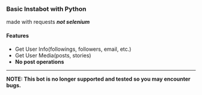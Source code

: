 <h3>Basic Instabot with Python</h3>
<p>made with requests <b><i>not selenium</i></b></p>
<h4>Features</h4>
<ul>
<li>Get User Info(followings, followers, email, etc.)</li>
<li>Get User Media(posts, stories)</li>
<li><b>No post operations<b></li>
</ul>
<hr>
<p><b>NOTE:</b> This bot is no longer supported and tested so you may encounter bugs.</p>
